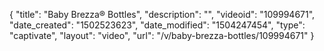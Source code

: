 {
    "title": "Baby Brezza&reg; Bottles",
    "description": "",
    "videoid": "109994671",
    "date_created": "1502523623",
    "date_modified": "1504247454",
    "type": "captivate",
    "layout": "video",
    "url": "\/v\/baby-brezza-bottles\/109994671"
}